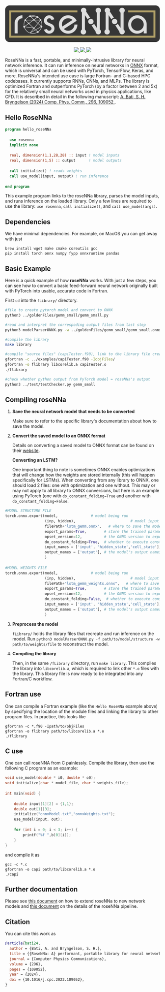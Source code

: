 <p align="center">
  <img src="doc/rosenna.png" alt="roseNNa banner" width="600"/></center>
</p>
<p align="center"> 
<a href="https://github.com/comp-physics/roseNNa/actions">
  <img src="https://github.com/comp-physics/roseNNa/actions/workflows/CI.yml/badge.svg" />
</a>
<a href="https://lbesson.mit-license.org/">
  <img src="https://img.shields.io/badge/License-MIT-blue.svg" />
</a>
<a href="http://doi.org/10.1016/j.cpc.2023.109052">
  <img src="http://img.shields.io/badge/DOI-10.1016/j.cpc.2023.109052-B31B1B.svg" />
</a>
</p>

RoseNNa is a fast, portable, and minimally-intrusive library for neural network inference.
It can run inference on neural networks in [ONNX](https://onnx.ai/) format, which is universal and can be used with PyTorch, TensorFlow, Keras, and more.
RoseNNa's intended use case is large Fortran- and C-based HPC codebases. 
It currently supports RNNs, CNNs, and MLPs.
The library is optimized Fortran and outperforms PyTorch (by a factor between 2 and 5x) for the relatively small neural networks used in physics applications, like CFD.
It is described in detail in the following manuscript: <a href="http://arxiv.org/abs/2307.16322">A. Bati, S. H. Bryngelson (2024) Comp. Phys. Comm., 296, 109052.</a>.

## Hello RoseNNa

``` fortran
program hello_roseNNa

  use rosenna
  implicit none

  real, dimension(1,1,28,28) :: input ! model inputs
  real, dimension(1,5) :: output      ! model outputs

  call initialize() ! reads weights
  call use_model(input, output) ! run inference

end program
```

This example program links to the roseNNa library, parses the model inputs, and runs inference on the loaded library. 
Only a few lines are required to use the library: `use rosenna`, `call initialize()`, and `call use_model(args)`.

## Dependencies

We have minimal dependencies. 
For example, on MacOS you can get away with just
```
brew install wget make cmake coreutils gcc
pip install torch onnx numpy fypp onnxruntime pandas
```
## Basic Example
Here is a quick example of how **roseNNa** works. With just a few steps, you can see how to convert a basic feed-forward neural network originally built with PyTorch into usable, accurate code in Fortran.

First `cd` into the `fLibrary/` directory.

``` bash
#file to create pytorch model and convert to ONNX
python3 ../goldenFiles/gemm_small/gemm_small.py
```
``` bash
#read and interpret the correspoding output files from last step
python3 modelParserONNX.py -w ../goldenFiles/gemm_small/gemm_small.onnx -f ../goldenFiles/gemm_small/gemm_small_weights.onnx
```
``` bash
#compile the library
make library
```
``` bash
#compile "source files" (capiTester.f90), link to the library file created, and run
gfortran -c ../examples/capiTester.f90 -IobjFiles/
gfortran -o flibrary libcorelib.a capiTester.o
./flibrary
```
``` bash
#check whether python output from PyTorch model = roseNNa's output
python3 ../test/testChecker.py gemm_small
```

## Compiling roseNNa 

1. **Save the neural network model that needs to be converted**

    Make sure to refer to the specific library's documentation about how to save the model.

2. **Convert the saved model to an ONNX format**

    Details on converting a saved model to ONNX format can be found on their [website](https://onnx.ai/supported-tools.html#buildModel). 


    **Converting an LSTM?**

    One important thing to note is sometimes ONNX enables optimizations that will change how the weights are stored internally (this will happen specifically for LSTMs). When converting from any library to ONNX, one should load 2 files: one with optimization and one without. This may or may not apply to all library to ONNX conversions, but here is an example using PyTorch (one with `do_constant_folding=True` and another with `do_constant_folding=False`.

```python
#MODEL STRUCTURE FILE
torch.onnx.export(model,               # model being run
                  (inp, hidden),                         # model input (or a tuple for multiple inputs)
                  filePath+"lstm_gemm.onnx",   # where to save the model (can be a file or file-like object)
                  export_params=True,        # store the trained parameter weights inside the model file
                  opset_version=12,          # the ONNX version to export the model to
                  do_constant_folding=True,  # whether to execute constant folding for optimization
                  input_names = ['input', 'hidden_state','cell_state'],   # the model's input names
                  output_names = ['output'], # the model's output names
                  )

#MODEL WEIGHTS FILE
torch.onnx.export(model,               # model being run
                  (inp, hidden),                         # model input (or a tuple for multiple inputs)
                  filePath+"lstm_gemm_weights.onnx",   # where to save the model (can be a file or file-like object)
                  export_params=True,        # store the trained parameter weights inside the model file
                  opset_version=12,          # the ONNX version to export the model to
                  do_constant_folding=False,  # whether to execute constant folding for optimization
                  input_names = ['input', 'hidden_state','cell_state'],   # the model's input names
                  output_names = ['output'], # the model's output names
                  )
```

3. **Preprocess the model**

    `fLibrary/` holds the library files that recreate and run inference on the model. Run `python3 modelParserONNX.py -f path/to/model/structure -w path/to/weights/file` to reconstruct the model.

4. **Compiling the library**

    Then, in the same `/fLibrary` directory, run `make library`. This compiles the library into `libcorelib.a`, which is required to link other `*.o` files with the library. This library file is now ready to be integrated into any Fortran/C workflow.

## Fortran use

One can compile a Fortran example (like the `Hello RoseNNa` example above) by specifying the location of the module files and linking the library to other program files.
In practice, this looks like
``` shell
gfortran -c *.f90 -Ipath/to/objFiles
gfortran -o flibrary path/to/libcorelib.a *.o
./flibrary
```

## C use

One can call roseNNA from C painlessly. 
Compile the library, then use the following C program as an example:
```c
void use_model(double * i0, double * o0);
void initialize(char * model_file, char * weights_file);

int main(void) {

    double input[1][2] = {1,1};
    double out[1][3];
    initialize("onnxModel.txt","onnxWeights.txt");
    use_model(input, out);

    for (int i = 0; i < 3; i++) {
        printf("%f ",b[0][i]);
    }
}
```
and compile it as
```shell
gcc -c *.c
gfortran -o capi path/to/libcorelib.a *.o
./capi
```

## Further documentation

Please see [this document](https://github.com/comp-physics/roseNNa/blob/master/doc/opensource.md) on how to extend roseNNa to new network models and [this document](https://github.com/comp-physics/roseNNa/blob/master/doc/methodology.md) on the details of the roseNNa pipeline.

## Citation

You can cite this work as 
```bibtex
@article{bati24,
  author = {Bati, A. and Bryngelson, S. H.},
  title = {{RoseNNa: A} performant, portable library for neural network inference with application to computational fluid dynamics},
  journal = {Computer Physics Communications},
  volume = {296},
  pages = {109052},
  year = {2024},
  doi = {10.1016/j.cpc.2023.109052},
}
```
